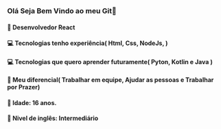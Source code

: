 ### Olá Seja Bem Vindo ao meu Git👋

#### 🚀 Desenvolvedor React

#### 💻 Tecnologias tenho experiência( Html, Css, NodeJs, )

#### 💻 Tecnologias que quero aprender futuramente( Pyton, Kotlin e Java )

#### 💼 Meu diferencial( Trabalhar em equipe, Ajudar as pessoas e Trabalhar por Prazer)

#### 🧢 Idade: 16 anos.

#### 📌 Nivel de inglês: Intermediário


<!--
**JoaoVitorHanel/JoaoVitorHanel** is a ✨ _special_ ✨ repository because its `README.md` (this file) appears on your GitHub profile.

Here are some ideas to get you started:

- 🔭 I’m currently working on ...
- 🌱 I’m currently learning ...
- 👯 I’m looking to collaborate on ...
- 🤔 I’m looking for help with ...
- 💬 Ask me about ...
- 📫 How to reach me: ...
- 😄 Pronouns: ...
- ⚡ Fun fact: ...
-->
